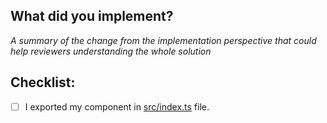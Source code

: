 ## What did you implement?

_A summary of the change from the implementation perspective that could help
reviewers understanding the whole solution_

## Checklist:

- [ ] I exported my component in [src/index.ts](https://github.com/VirtusLab/tetrisly-react/blob/main/src/index.ts) file.
